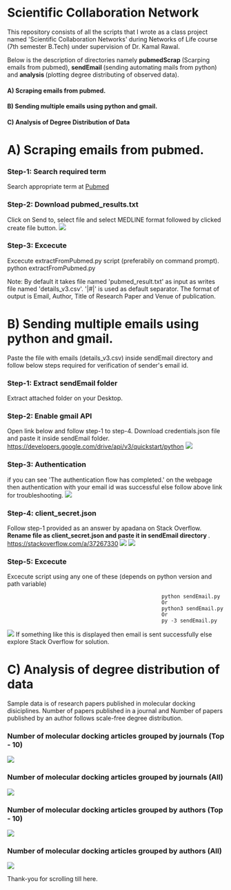 # Scientific Collaboration Network
This repository consists of all the scripts that I wrote as a class project named 'Scientific Collaboration Networks' during Networks of Life course (7th semester B.Tech) under supervision of Dr. Kamal Rawal. 

Below is the description of directories namely <b> pubmedScrap </b> (Scarping emails from pubmed), <b> sendEmail </b> (sending automating mails from python) and <b> analysis </b> (plotting degree distributing of observed data).
#### A) Scraping emails from pubmed.
#### B) Sending multiple emails using python and gmail.
#### C) Analysis of Degree Distribution of Data


# A) Scraping emails from pubmed.

### Step-1: Search required term 
Search appropriate term at <a href='https://www.ncbi.nlm.nih.gov/pubmed' target='_blank'> Pubmed </a>
### Step-2: Download pubmed_results.txt
Click on Send to, select file and select MEDLINE format followed by clicked create file button.
<img src='screenshots/F1.PNG'/>

### Step-3: Excecute
Excecute extractFromPubmed.py script (preferabily on command prompt). 
                                              python extractFromPubmed.py

Note: By default it takes file named 'pubmed_result.txt' as input as writes file named 'details_v3.csv'.
'|#|' is used as default separator. The format of output is Email, Author, Title of Research Paper and Venue of publication. 

# B) Sending multiple emails using python and gmail.
Paste the file with emails (details_v3.csv) inside sendEmail directory and follow below steps required for verification of sender's email id.

### Step-1: Extract sendEmail folder
Extract attached folder on your Desktop. 

### Step-2: Enable gmail API
Open link below and follow step-1 to step-4. Download credentials.json file and paste it inside sendEmail folder. 
https://developers.google.com/drive/api/v3/quickstart/python
<img src='screenshots/S1.PNG'/>

### Step-3: Authentication
if you can see 'The authentication flow has completed.' on the webpage then authentication with your email id was successful else follow above link for troubleshooting. 
<img src='screenshots/S2.PNG'/>

### Step-4: client_secret.json
Follow step-1 provided as an answer by apadana on Stack Overflow. <b> Rename file as client_secret.json and paste it in sendEmail directory </b>. 
https://stackoverflow.com/a/37267330
<img src='screenshots/S3.PNG'/>
<img src='screenshots/S4.PNG'/>

### Step-5: Excecute 
Excecute script using any one of these (depends on python version and path variable)

                                                      python sendEmail.py
                                                      Or
                                                      python3 sendEmail.py
                                                      Or
                                                      py -3 sendEmail.py
<img src='screenshots/S5.PNG'/>
If something like this is displayed then email is sent successfully else explore Stack Overflow for solution. 


# C) Analysis of degree distribution of data

Sample data is of research papers published in molecular docking disiciplines. Number of papers published in a journal and Number of papers published by an author follows scale-free degree distribution. 

### Number of molecular docking articles grouped by journals (Top - 10)
<img src='analysis/images/journal2.png'/>

### Number of molecular docking articles grouped by journals  (All)
<img src='analysis/images/journal1.png'/>

### Number of molecular docking articles grouped by authors (Top - 10)
<img src='analysis/images/author2.png'/>

### Number of molecular docking articles grouped by authors (All)
<img src='analysis/images/author1.png'/>

Thank-you for scrolling till here. 
